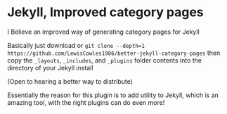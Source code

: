 # Jekyll, Improved category pages

I Believe an improved way of generating category pages for Jekyll

Basically just download or `git clone --depth=1 https://github.com/LewisCowles1986/better-jekyll-category-pages` then copy the `_layouts`, `_includes`, and `_plugins` folder contents into the directory of your Jekyll install

(Open to hearing a better way to distribute)

Essentially the reason for this plugin is to add utility to Jekyll, which is an amazing tool, with the right plugins can do even more!
